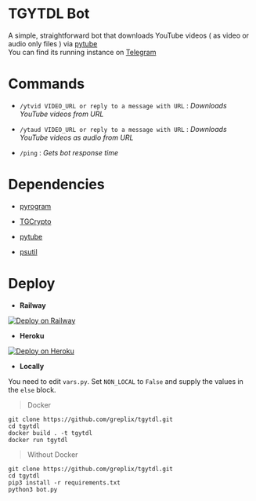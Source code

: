 # TGYTDL Bot

A simple, straightforward bot that downloads YouTube videos ( as video or audio only files ) via [pytube](https://github.com/pytube/pytube)<br>
You can find its running instance on [Telegram](https://telegram.me/DlFromYT_bot)

# Commands

* `/ytvid VIDEO_URL or reply to a message with URL` : <i>Downloads YouTube videos from URL</i>

* `/ytaud VIDEO_URL or reply to a message with URL` : <i>Downloads YouTube videos as audio from URL</i>

* `/ping` : <i>Gets bot response time</i>

# Dependencies

* [pyrogram](https://github.com/pyrogram/pyrogram)

* [TGCrypto](https://github.com/pyrogram/tgcrypto)

* [pytube](https://github.com/pytube/pytube)

* [psutil](https://github.com/giampaolo/psutil)

# Deploy

* <b>Railway</b>

[![Deploy on Railway](https://railway.app/button.svg)](https://railway.app/new/template/bA1yuY?referralCode=6B3Q1r)

* <b>Heroku</b>

[![Deploy on Heroku](https://www.herokucdn.com/deploy/button.svg)](https://heroku.com/deploy?template=https://github.com/greplix/tgytdl)

* <b>Locally</b>

You need to edit `vars.py`. Set `NON_LOCAL` to `False` and supply the values in the `else` block.

>Docker

```
git clone https://github.com/greplix/tgytdl.git
cd tgytdl
docker build . -t tgytdl
docker run tgytdl
```

>Without Docker

```
git clone https://github.com/greplix/tgytdl.git
cd tgytdl
pip3 install -r requirements.txt
python3 bot.py
```
